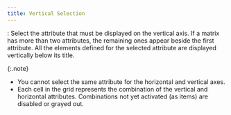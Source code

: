 ```yaml
---
title: Vertical Selection
---
```

: Select the attribute that must be displayed on the  vertical axis. If a matrix has more than two attributes, the remaining  ones appear beside the first attribute. All the elements defined for the  selected attribute are displayed vertically below its title.


{:.note}
- You cannot  select the same attribute for the horizontal and vertical axes.
- Each cell in  the grid represents the combination of the vertical and horizontal attributes.  Combinations not yet activated (as items) are disabled or grayed out.
